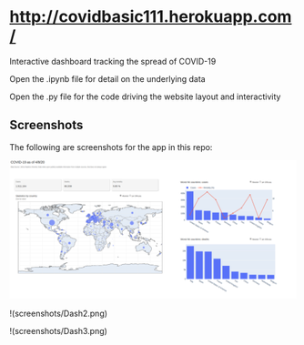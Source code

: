 # http://covidbasic111.herokuapp.com/

Interactive dashboard tracking the spread of COVID-19

Open the .ipynb file for detail on the underlying data 

Open the .py file for the code driving the website layout and interactivity

## Screenshots
The following are screenshots for the app in this repo:

![Dash1](screenshots/Dash1.png)

!(screenshots/Dash2.png)

!(screenshots/Dash3.png)
